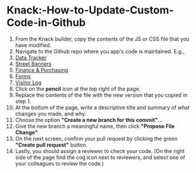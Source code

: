 # Knack:-How-to-Update-Custom-Code-in-Github

1. From the Knack builder, copy the contents of the JS or CSS file that you have modified.
2. Navigate to the Github repo where you app's code is maintained. E.g.,
3. [Data Tracker](https://github.com/cityofaustin/atd-knack-data-tracker)
4. [Street Banners](https://github.com/cityofaustin/atd-knack-street-banner)
5. [Finance & Purchasing](https://github.com/cityofaustin/atd-knack-finance-purchasing)
6. [Forms](https://github.com/cityofaustin/atd-knack-forms)
7. [Visitor Log](https://github.com/cityofaustin/atd-knack-visitor-log)
8. Click on the **pencil** icon at the top right of the page.
9. Replace the contents of the file with the new version that you copied in step 1.
10. At the bottom of the page, write a descriptive title and summary of what changes you made, and why.
11. Choose the option **"Create a new branch for this commit"**...
12. Give the new branch a meaningful name, then click **"Propose File Change"**
13. On the next screen, confirm your pull request by clicking the green **"Create pull request"** button.
14. Lastly, you should assign a reviewer to check your code. \(On the right side of the page find the cog icon next to reviewers, and select one of your colleagues to review the code.\)

